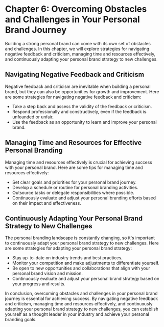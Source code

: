 Chapter 6: Overcoming Obstacles and Challenges in Your Personal Brand Journey
=============================================================================

Building a strong personal brand can come with its own set of obstacles and challenges. In this chapter, we will explore strategies for navigating negative feedback and criticism, managing time and resources effectively, and continuously adapting your personal brand strategy to new challenges.

Navigating Negative Feedback and Criticism
------------------------------------------

Negative feedback and criticism are inevitable when building a personal brand, but they can also be opportunities for growth and improvement. Here are some strategies for navigating negative feedback and criticism:

* Take a step back and assess the validity of the feedback or criticism.
* Respond professionally and constructively, even if the feedback is unfounded or unfair.
* Use the feedback as an opportunity to learn and improve your personal brand.

Managing Time and Resources for Effective Personal Branding
-----------------------------------------------------------

Managing time and resources effectively is crucial for achieving success with your personal brand. Here are some tips for managing time and resources effectively:

* Set clear goals and priorities for your personal brand journey.
* Develop a schedule or routine for personal branding activities.
* Outsource tasks or delegate responsibilities where possible.
* Continuously evaluate and adjust your personal branding efforts based on their impact and effectiveness.

Continuously Adapting Your Personal Brand Strategy to New Challenges
--------------------------------------------------------------------

The personal branding landscape is constantly changing, so it's important to continuously adapt your personal brand strategy to new challenges. Here are some strategies for adapting your personal brand strategy:

* Stay up-to-date on industry trends and best practices.
* Monitor your competition and make adjustments to differentiate yourself.
* Be open to new opportunities and collaborations that align with your personal brand vision and mission.
* Continuously evaluate and adjust your personal brand strategy based on your progress and results.

In conclusion, overcoming obstacles and challenges in your personal brand journey is essential for achieving success. By navigating negative feedback and criticism, managing time and resources effectively, and continuously adapting your personal brand strategy to new challenges, you can establish yourself as a thought leader in your industry and achieve your personal branding goals.

